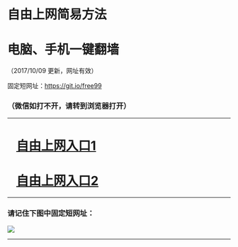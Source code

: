 ﻿# 自由上网简易方法

# 电脑、手机一键翻墙

（2017/10/09 更新，网址有效）

固定短网址：https://git.io/free99

### （微信如打不开，请转到浏览器打开）


***





# &nbsp;&nbsp; <a href="http://ft2702122903.fwq-tz-1001.info/fwqtz01.html?t=10090015636 " target="_blank">自由上网入口1</a>
# &nbsp;&nbsp; <a href="http://ft2994623354.fwq-tz-1002.info/fwqtz02.html?t=100900126074 " target="_blank">自由上网入口2</a>
***

### 请记住下图中固定短网址：

<img src="https://s3-us-west-2.amazonaws.com/fwq-1001/yjfq-20170905okok.png" /> 


***


